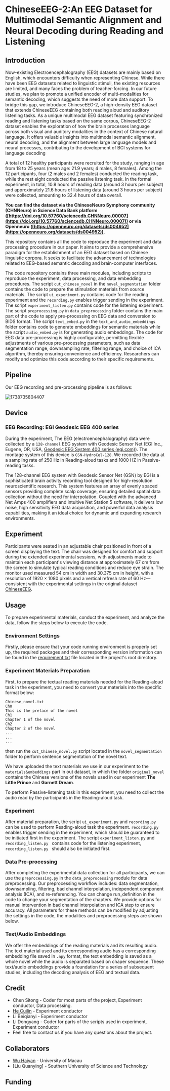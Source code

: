 # ChineseEEG-2:An EEG Dataset for Multimodal Semantic Alignment and Neural Decoding during Reading and Listening

## Introduction

Now-existing Electroencephalography (EEG) datasets are mainly based on English, which encounters difficulty when representing Chinese. While there have been EEG datasets related to linguistic stimuli, the existing resources are limited, and many faces the problem of teacher-forcing.
In our future studies, we plan to promote a unified encoder of multi-modalities for semantic decoding, which suggests the need of more data support.
To bridge this gap, we introduce ChineseEEG-2, a high-density EEG dataset that extends ChineseEEG containing both reading aloud and auditory listening tasks. As a unique multimodal EEG dataset featuring synchronized reading and listening tasks based on the same corpus, ChineseEEG-2 dataset enables the exploration of how the brain processes language across both visual and auditory modalities in the context of Chinese natural language. It offers valuable insights into multimodal semantic alignment, neural decoding, and the alignment between large language models and neural processes, contributing to the development of BCI systems for language decoding

A total of 12 healthy participants were recruited for the study, ranging in age from 18 to 25 years (mean age: 21.9 years; 4 males, 8 females). Among the 12 participants, four (2 males and 2 females) conducted the reading task, while the rest eight conducted the passive listening task. In the formal experiment, in total, 10.8 hours of reading data (around 3 hours per subject) and approximately 21.6 hours of listening data (around 3 hours per subject) were collected, amounting to 32.4 hours of data overall.


**You can find the dataset via the ChineseNeuro Symphony community (CHNNeuro) in Science Data Bank platform ([https://doi.org/10.57760/sciencedb.CHNNeuro.00007](https://doi.org/10.57760/sciencedb.CHNNeuro.00007)) or via Openneuro ([https://openneuro.org/datasets/ds004952](https://openneuro.org/datasets/ds004952)).**

This repository contains all the code to reproduce the experiment and data processing procedure in our paper. It aims to provide a comprehensive paradigm for the establishment of an EEG dataset based on Chinese linguistic corpora. It seeks to facilitate the advancement of technologies related to EEG-based semantic decoding and brain-computer interfaces.

The code repository contains three main modules, including scripts to reproduce the experiment, data processing, and data embedding procedures. The script `cut_chinese_novel` in the `novel_segmentation` folder contains the code to prepare the stimulation materials from source materials. The script `ui_experiment.py` contains code for the reading experiment and the `recording.py` enables trigger sending in the experiment. The script `experiment_listen.py` contains code for the listening experiment. The script `preprocessing.py` in `data_preprocessing` folder contains the main part of the code to apply pre-processing on EEG data and conversion to BIDS format. The script `text_embed.py` in the `text_and_audio_embeddings`  folder contains code to generate embeddings for semantic materials while the script `audio_embed.py` is for generating audio embeddings. The code for EEG data pre-processing is highly configurable, permitting flexible adjustments of various pre-processing parameters, such as data segmentation range, downsampling rate, filtering range, and choice of ICA algorithm, thereby ensuring convenience and efficiency. Researchers can modify and optimize this code according to their specific requirements.

## Pipeline

Our EEG recording and pre-processing pipeline is as follows:

![1738735804407](image/README/1738735804407.jpg)

## Device

### EEG Recording: EGI Geodesic EEG 400 series

During the experiment, The EEG (electroencephalography) data were collected by a `128-channel` EEG system with Geodesic Sensor Net (EGI Inc., Eugene, OR, USA, [Geodesic EEG System 400 series (egi.com)](https://www.egi.com/clinical-division/clinical-division-clinical-products/ges-400-series)). The montage system of this device is `GSN-HydroCel-128`. We recorded the data at a sampling rate of 250 Hz in Reading-aloud tasks and 1000 HZ in Passive-reading tasks.

The 128-channel EEG system with Geodesic Sensor Net (GSN) by EGI is a sophisticated brain activity recording tool designed for high-resolution neuroscientific research. This system features an array of evenly spaced sensors providing complete scalp coverage, ensuring detailed spatial data collection without the need for interpolation. Coupled with the advanced Net Amps 400 amplifiers and intuitive Net Station 5 software, it delivers low noise, high sensitivity EEG data acquisition, and powerful data analysis capabilities, making it an ideal choice for dynamic and expanding research environments.

## Experiment

Participants were seated in an adjustable chair positioned in front of a screen displaying the text. The chair was designed for comfort and support during the extended experimental sessions, with adjustments made to maintain each participant's viewing distance at approximately 67 cm from the screen to simulate typical reading conditions and reduce eye strain. The monitor used measured 54 cm in width and 30.375 cm in height, with a resolution of 1920 × 1080 pixels and a vertical refresh rate of 60 Hz—consistent with the experimental settings in the original dataset [ChineseEEG](https://doi.org/10.57760/sciencedb.CHNNeuro.00007).

## Usage

To prepare experimental materials, conduct the experiment, and analyze the data, follow the steps below to execute the code.

### Environment Settings

Firstly, please ensure that your code running environment is properly set up, the required packages and their corresponding version information can be found in the [requirement.txt](https://github.com/ncclabsustech/Chinese_reading_task_eeg_processing/blob/main/requirements.txt) file located in the project's root directory.

### Experiment Materials Preparation

First, to prepare the textual reading materials needed for the Reading-aloud task in the experiment, you need to convert your materials into the specific format below:

```
Chinese_novel.txt
Ch0
This is the preface of the novel
Ch1
Chapter 1 of the novel
Ch2
Chapter 2 of the novel
...
...
...
```

then run the `cut_Chinese_novel.py` script located in the `novel_segmentation` folder to perform sentence segmentation of the novel text.

We have uploaded the text materials we use in our experiment to the `materials&embeddings` part in out dataset, in which the folder `original_novel` contains the Chinese versions of the novels used in our experiment **The Little Prince** and **Garnett Dream**.

To perform Passive-listening task in this experiment, you need to collect the audio read by the participants in the Reading-aloud task.

### Experiment

After material preparation, the script `ui_experiment.py` and `recording.py` can be used to perform Reading-aloud task the experiment. `recording.py` enables trigger sending in the experiment, which should be guaranteed to be initiated first in the experiment. The script `experiment_listen.py` and `recording_listen.py ` contains code for the listening experiment, `recording_listen.py ` should also be initiated first.

### Data Pre-processing

After completing the experimental data collection for all participants, we can use the `preprocessing.py` in the `data_preprocessing` module for data preprocessing. Our preprocessing workflow includes: data segmentation, downsampling, filtering, bad channel interpolation, independent component analysis (ICA), and re-referencing. You can change run_definition in the code to change your segmentation of the chapters. We provide options for manual intervention in bad channel interpolation and ICA step to ensure accuracy. All parameters for these methods can be modified by adjusting the settings in the code, the modalities and preprocessing steps are shown below.

### Text/Audio Embeddings

We offer the embeddings of the reading materials and its resulting audio. The text material used and its corresponding audio has a corresponding embedding file saved in `.npy` format, the text embedding is saved as a whole novel while the audio is separated based on chaper sequence. These text/audio embeddings provide a foundation for a series of subsequent studies, including the decoding analysis of EEG and textual data.

## Credit

- Chen Sitong - Coder for most parts of the project, Experiment conductor, Data processing.
- [He Cuilin](https://github.com/CuilinHe) - Experiment conductor
- Li Beiqianyi - Experiment conductor
- Li Dongyang - Coder for parts of the scripts used in experiment, Experiment conductor
- Feel free to contact us if you have any questions about the project.

## Collaborators

- [Wu Haiyan](https://github.com/haiyan0305)  -  University of Macau
- [Liu Quanying] - Southern University of Science and Technology

## Funding



